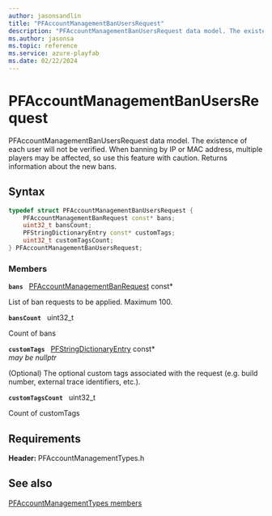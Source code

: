 ```yaml
---
author: jasonsandlin
title: "PFAccountManagementBanUsersRequest"
description: "PFAccountManagementBanUsersRequest data model. The existence of each user will not be verified. When banning by IP or MAC address, multiple players may be affected, so use this feature with caution. Returns information about the new bans."
ms.author: jasonsa
ms.topic: reference
ms.service: azure-playfab
ms.date: 02/22/2024
---
```


# PFAccountManagementBanUsersRequest  

PFAccountManagementBanUsersRequest data model. The existence of each user will not be verified. When banning by IP or MAC address, multiple players may be affected, so use this feature with caution. Returns information about the new bans.  

## Syntax  
  
```cpp
typedef struct PFAccountManagementBanUsersRequest {  
    PFAccountManagementBanRequest const* bans;  
    uint32_t bansCount;  
    PFStringDictionaryEntry const* customTags;  
    uint32_t customTagsCount;  
} PFAccountManagementBanUsersRequest;  
```
  
### Members  
  
**`bans`** &nbsp; [PFAccountManagementBanRequest](pfaccountmanagementbanrequest.md) const*  
  
List of ban requests to be applied. Maximum 100.
  
**`bansCount`** &nbsp; uint32_t  
  
Count of bans
  
**`customTags`** &nbsp; [PFStringDictionaryEntry](../../pftypes/structs/pfstringdictionaryentry.md) const*  
*may be nullptr*  
  
(Optional) The optional custom tags associated with the request (e.g. build number, external trace identifiers, etc.).
  
**`customTagsCount`** &nbsp; uint32_t  
  
Count of customTags
  
  
## Requirements  
  
**Header:** PFAccountManagementTypes.h
  
## See also  
[PFAccountManagementTypes members](../pfaccountmanagementtypes_members.md)  

  
  
